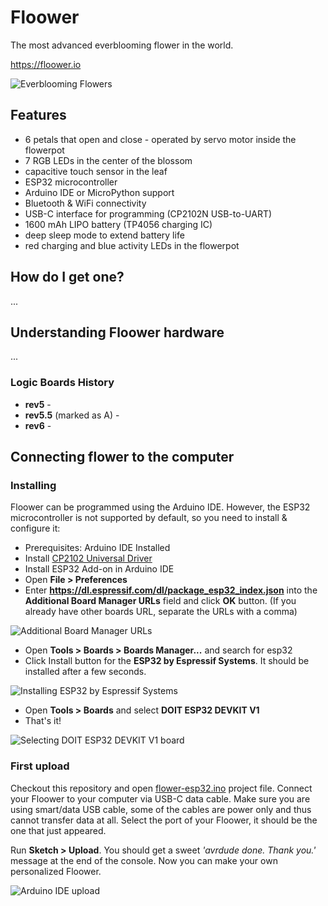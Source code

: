 # Floower

The most advanced everblooming flower in the world.

https://floower.io

![Everblooming Flowers](https://github.com/jpraus/floower/blob/master/doc/floower.jpg?raw=true)

## Features

- 6 petals that open and close - operated by servo motor inside the flowerpot
- 7 RGB LEDs in the center of the blossom
- capacitive touch sensor in the leaf
- ESP32 microcontroller
- Arduino IDE or MicroPython support
- Bluetooth & WiFi connectivity
- USB-C interface for programming (CP2102N USB-to-UART)
- 1600 mAh LIPO battery (TP4056 charging IC)
- deep sleep mode to extend battery life
- red charging and blue activity LEDs in the flowerpot

## How do I get one?

...

## Understanding Floower hardware

...

### Logic Boards History

- **rev5** - 
- **rev5.5** (marked as A) - 
- **rev6** - 

## Connecting flower to the computer

### Installing 

Floower can be programmed using the Arduino IDE. However, the ESP32 microcontroller is not supported by default, so you need to install & configure it:

- Prerequisites: Arduino IDE Installed
- Install [CP2102 Universal Driver](https://www.silabs.com/products/development-tools/software/usb-to-uart-bridge-vcp-drivers)
- Install ESP32 Add-on in Arduino IDE
- Open **File > Preferences**
- Enter **https://dl.espressif.com/dl/package_esp32_index.json** into the **Additional Board Manager URLs** field and click **OK** button. (If you already have other boards URL, separate the URLs with a comma)

![Additional Board Manager URLs](https://github.com/jpraus/floower/blob/master/doc/arduino-ide-preferences.png?raw=true)

- Open **Tools > Boards > Boards Manager...** and search for esp32
- Click Install button for the **ESP32 by Espressif Systems**. It should be installed after a few seconds.

![Installing ESP32 by Espressif Systems](https://github.com/jpraus/floower/blob/master/doc/arduino-ide-boards-manager.png?raw=true)

- Open **Tools > Boards** and select **DOIT ESP32 DEVKIT V1**
- That's it!

![Selecting DOIT ESP32 DEVKIT V1 board](https://github.com/jpraus/floower/blob/master/doc/arduino-ide-board.png?raw=true)

### First upload

Checkout this repository and open [flower-esp32.ino](src/flower-esp32/flower-esp32.ino) project file. Connect your Floower to your computer via USB-C data cable. Make sure you are using smart/data USB cable, some of the cables are power only and thus cannot transfer data at all. Select the port of your Floower, it should be the one that just appeared.

Run **Sketch > Upload**. You should get a sweet *'avrdude done. Thank you.'* message at the end of the console. Now you can make your own personalized Floower.

![Arduino IDE upload](https://github.com/jpraus/floower/blob/master/doc/arduino-ide-upload.png?raw=true)
